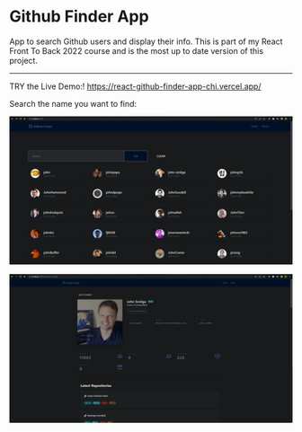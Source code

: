 # Github Finder App

App to search Github users and display their info. This is part of my React Front To Back 2022 course and is the most up to date version of this project.

---

TRY the Live Demo:! https://react-github-finder-app-chi.vercel.app/

Search the name you want to find: 

![alt text](https://github.com/taroserigano/React-Github-Finder-App/blob/main/1.png)


![alt text](https://github.com/taroserigano/React-Github-Finder-App/blob/main/2.png)
